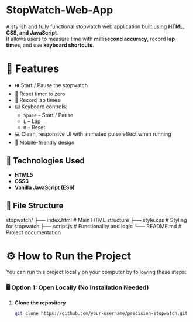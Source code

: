 # StopWatch-Web-App

A stylish and fully functional stopwatch web application built using **HTML, CSS, and JavaScript**.  
It allows users to measure time with **millisecond accuracy**, record **lap times**, and use **keyboard shortcuts**.


# 🚀 Features

- ⏯️ Start / Pause the stopwatch  
- 🔁 Reset timer to zero  
- 🏁 Record lap times  
- ⌨️ Keyboard controls:
  - `Space` – Start / Pause
  - `L` – Lap
  - `R` – Reset
- 💻 Clean, responsive UI with animated pulse effect when running
- 📱 Mobile-friendly design


## 🔧 Technologies Used

- **HTML5**
- **CSS3**
- **Vanilla JavaScript (ES6)**



## 📂 File Structure
stopwatch/
├── index.html # Main HTML structure
├── style.css # Styling for stopwatch
├── script.js # Functionality and logic
└── README.md # Project documentation

# ⚙️ How to Run the Project

You can run this project locally on your computer by following these steps:

### 🖥️ Option 1: Open Locally (No Installation Needed)

1. **Clone the repository**
   ```bash
   git clone https://github.com/your-username/precision-stopwatch.git
